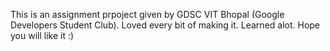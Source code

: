 This is an assignment prpoject given by GDSC VIT Bhopal (Google Developers Student Club). 
Loved every bit of making it.
Learned alot.
Hope you will like it :) 
